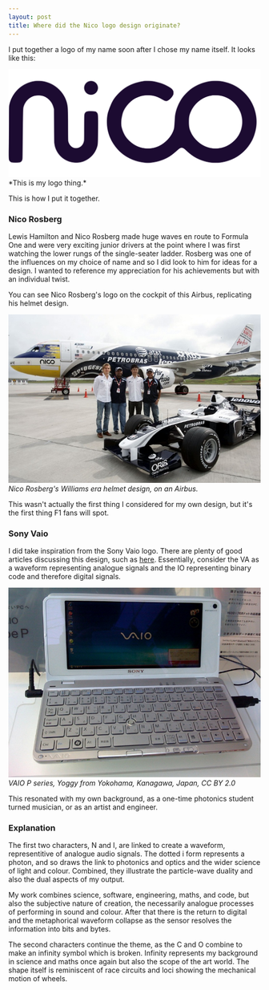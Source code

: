 ```yaml
---
layout: post
title: Where did the Nico logo design originate?
---
```


I put together a logo of my name soon after I chose my name itself. It looks like this:

<img src="/public/img/nicologo.svg" alt="Nico Beastie Boyce logo." width="600" />
*This is my logo thing.*

This is how I put it together.<!--excerpt-end-->

### Nico Rosberg

Lewis Hamilton and Nico Rosberg made huge waves en route to Formula One and were very exciting junior drivers at the point where I was first watching the lower rungs of the single-seater ladder. Rosberg was one of the influences on my choice of name and so I did look to him for ideas for a design. I wanted to reference my appreciation for his achievements but with an individual twist.

You can see Nico Rosberg's logo on the cockpit of this Airbus, replicating his helmet design.

![Nico Rosberg helmet design on an Airbus](/public/img/nicorosberg.jpg)
*Nico Rosberg's Williams era helmet design, on an Airbus.*

This wasn't actually the first thing I considered for my own design, but it's the first thing F1 fans will spot.

### Sony Vaio

I did take inspiration from the Sony Vaio logo. There are plenty of good articles discussing this design, such as [here](https://imjustcreative.com/the-sony-vaio-logo/2022/10/21). Essentially, consider the VA as a waveform representing analogue signals and the IO representing binary code and therefore digital signals.

![VAIO P series, Yoggy from Yokohama, Kanagawa, Japan, CC BY 2.0](/public/img/Sony_VAIO_P.jpg)
*VAIO P series, Yoggy from Yokohama, Kanagawa, Japan, CC BY 2.0*

This resonated with my own background, as a one-time photonics student turned musician, or as an artist and engineer.

### Explanation

The first two characters, N and I, are linked to create a waveform, representitive of analogue audio signals. The dotted i form represents a photon, and so draws the link to photonics and optics and the wider science of light and colour. Combined, they illustrate the particle-wave duality and also the dual aspects of my output.

My work combines science, software, engineering, maths, and code, but also the subjective nature of creation, the necessarily analogue processes of performing in sound and colour. After that there is the return to digital and the metaphorical waveform collapse as the sensor resolves the information into bits and bytes.

The second characters continue the theme, as the C and O combine to make an infinity symbol which is broken. Infinity represents my background in science and maths once again but also the scope of the art world. The shape itself is reminiscent of race circuits and loci showing the mechanical motion of wheels.